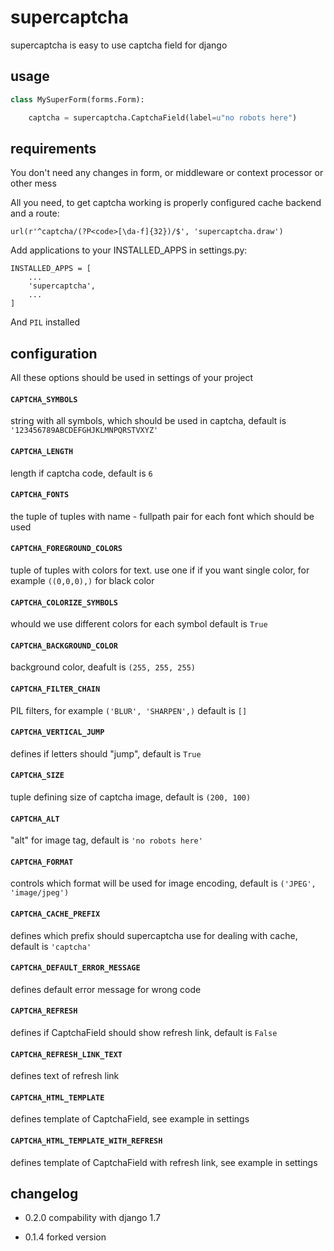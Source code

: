 # supercaptcha


supercaptcha is easy to use captcha field for django

## usage

```python
class MySuperForm(forms.Form):

    captcha = supercaptcha.CaptchaField(label=u"no robots here")
```

## requirements

You don't need any changes in form, or middleware or context processor or other mess

All you need, to get captcha working is properly configured cache backend and a route:

    url(r'^captcha/(?P<code>[\da-f]{32})/$', 'supercaptcha.draw')

Add applications to your INSTALLED_APPS in settings.py:
    
    INSTALLED_APPS = [
        ...
        'supercaptcha',
        ...
    ]

And `PIL` installed


## configuration

All these options should be used in settings of your project

#### `CAPTCHA_SYMBOLS`
string with all symbols, which should be used in captcha, default is `'123456789ABCDEFGHJKLMNPQRSTVXYZ'`

#### `CAPTCHA_LENGTH`
length if captcha code, default is `6`

#### `CAPTCHA_FONTS`
the tuple of tuples with name - fullpath pair for each font which should be used

#### `CAPTCHA_FOREGROUND_COLORS`
tuple of tuples with colors for text. use one if if you want single color, for example `((0,0,0),)` for black color

#### `CAPTCHA_COLORIZE_SYMBOLS`
whould we use different colors for each symbol default is `True`

#### `CAPTCHA_BACKGROUND_COLOR`
background color, deafult is `(255, 255, 255)`

#### `CAPTCHA_FILTER_CHAIN`
PIL filters, for example `('BLUR', 'SHARPEN',)` default is `[]`

#### `CAPTCHA_VERTICAL_JUMP`
defines if letters should "jump", default is `True`

#### `CAPTCHA_SIZE`
tuple defining size of captcha image, default is `(200, 100)`

#### `CAPTCHA_ALT`
"alt" for image tag, default is `'no robots here'`

#### `CAPTCHA_FORMAT`
controls which format will be used for image encoding, default is `('JPEG', 'image/jpeg')`

#### `CAPTCHA_CACHE_PREFIX`
defines which prefix should supercaptcha use for dealing with cache, default is `'captcha'`

#### `CAPTCHA_DEFAULT_ERROR_MESSAGE`
defines default error message for wrong code

#### `CAPTCHA_REFRESH`
defines if CaptchaField should show refresh link, default is `False`

#### `CAPTCHA_REFRESH_LINK_TEXT`
defines text of refresh link

#### `CAPTCHA_HTML_TEMPLATE`
defines template of CaptchaField, see example in settings

#### `CAPTCHA_HTML_TEMPLATE_WITH_REFRESH`
defines template of CaptchaField with refresh link, see example in settings

## changelog

* 0.2.0 compability with django 1.7

* 0.1.4 forked version
